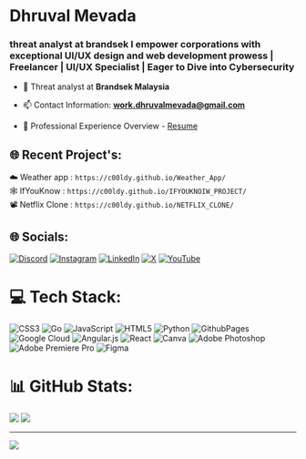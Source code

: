 <h1>Dhruval Mevada</h1>
<h3>threat analyst at brandsek I empower corporations with exceptional UI/UX design and web development prowess | Freelancer | UI/UX Specialist | Eager to Dive into Cybersecurity </h3>

- 🔭 Threat analyst at **Brandsek Malaysia**

- 📫 Contact Information: **work.dhruvalmevada@gmail.com**

- 📄 Professional Experience Overview - [Resume](https://drive.google.com/file/d/1JK__A-rW2EINQbWkVA1ypsTe_A-CZP3T/view?usp=sharing)

## 🌐 Recent Project's:
☁️ Weather app : ``` https://c00ldy.github.io/Weather_App/ ``` <br>
🕸️ IfYouKnow : ``` https://c00ldy.github.io/IFYOUKNOIW_PROJECT/ ``` <br>
📽️ Netflix Clone : ``` https://c00ldy.github.io/NETFLIX_CLONE/ ```



## 🌐 Socials:
[![Discord](https://img.shields.io/badge/Discord-%237289DA.svg?logo=discord&logoColor=white)](https://discord.gg/https://discord.gg/2A73WdAeYP) [![Instagram](https://img.shields.io/badge/Instagram-%23E4405F.svg?logo=Instagram&logoColor=white)](https://www.instagram.com/ig_dhruval/) [![LinkedIn](https://img.shields.io/badge/LinkedIn-%230077B5.svg?logo=linkedin&logoColor=white)](https://www.linkedin.com/in/dhruvalmevada/) [![X](https://img.shields.io/badge/X-black.svg?logo=X&logoColor=white)](https://x.com/dhruvalyt) [![YouTube](https://img.shields.io/badge/YouTube-%23FF0000.svg?logo=YouTube&logoColor=white)](https://youtube.com/@c0ldy07) 

# 💻 Tech Stack:
![CSS3](https://img.shields.io/badge/css3-%231572B6.svg?style=for-the-badge&logo=css3&logoColor=white) ![Go](https://img.shields.io/badge/go-%2300ADD8.svg?style=for-the-badge&logo=go&logoColor=white) ![JavaScript](https://img.shields.io/badge/javascript-%23323330.svg?style=for-the-badge&logo=javascript&logoColor=%23F7DF1E) ![HTML5](https://img.shields.io/badge/html5-%23E34F26.svg?style=for-the-badge&logo=html5&logoColor=white) ![Python](https://img.shields.io/badge/python-3670A0?style=for-the-badge&logo=python&logoColor=ffdd54) ![GithubPages](https://img.shields.io/badge/github%20pages-121013?style=for-the-badge&logo=github&logoColor=white) ![Google Cloud](https://img.shields.io/badge/GoogleCloud-%234285F4.svg?style=for-the-badge&logo=google-cloud&logoColor=white) ![Angular.js](https://img.shields.io/badge/angular.js-%23E23237.svg?style=for-the-badge&logo=angularjs&logoColor=white) ![React](https://img.shields.io/badge/react-%2320232a.svg?style=for-the-badge&logo=react&logoColor=%2361DAFB) ![Canva](https://img.shields.io/badge/Canva-%2300C4CC.svg?style=for-the-badge&logo=Canva&logoColor=white) ![Adobe Photoshop](https://img.shields.io/badge/adobe%20photoshop-%2331A8FF.svg?style=for-the-badge&logo=adobe%20photoshop&logoColor=white) ![Adobe Premiere Pro](https://img.shields.io/badge/Adobe%20Premiere%20Pro-9999FF.svg?style=for-the-badge&logo=Adobe%20Premiere%20Pro&logoColor=white) ![Figma](https://img.shields.io/badge/figma-%23F24E1E.svg?style=for-the-badge&logo=figma&logoColor=white)
# 📊 GitHub Stats:
![](https://github-readme-stats.vercel.app/api?username=c00ldy&theme=tokyonight&hide_border=false&include_all_commits=true&count_private=true)
![](https://github-readme-streak-stats.herokuapp.com/?user=c00ldy&theme=tokyonight&hide_border=false)

---
[![](https://visitcount.itsvg.in/api?id=c00ldy&icon=0&color=0)](https://visitcount.itsvg.in)

